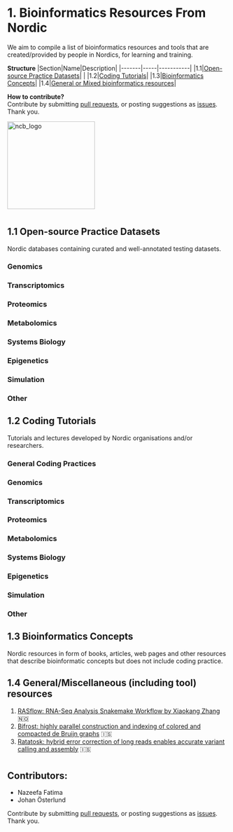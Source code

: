 # 1. Bioinformatics Resources From Nordic

We aim to compile a list of bioinformatics resources and tools that are created/provided by people in Nordics, for learning and training.

**Structure**
|Section|Name|Description|
|-------|-----|-----------|
|1.1|[Open-source Practice Datasets](https://github.com/NordicCompBio/Bioinformatics-Resources/blob/main/README.md#11-open-source-practice-datasets)|   |
|1.2|[Coding Tutorials](https://github.com/NordicCompBio/Bioinformatics-Resources/blob/main/README.md#12-coding-tutorials)|
|1.3|[Bioinformatics Concepts](https://github.com/NordicCompBio/Bioinformatics-Resources/blob/main/README.md#13-bioinformatics-concepts)|
|1.4|[General or Mixed bioinformatics resources](https://github.com/NordicCompBio/Bioinformatics-Resources/blob/main/README.md#14)|

**How to contribute?** <br>
Contribute by submitting [pull requests](https://github.com/NordicCompBio/Bioinformatics-Resources/pulls), or posting suggestions as [issues](https://github.com/NordicCompBio/Bioinformatics-Resources/issues). Thank you.

<img width="200" alt="ncb_logo" src="https://user-images.githubusercontent.com/6730853/139441283-ae67512d-d219-4f4f-ba12-8b0c408c71e5.png">

#

## 1.1 Open-source Practice Datasets
Nordic databases containing curated and well-annotated testing datasets.

### Genomics

### Transcriptomics

### Proteomics

### Metabolomics

### Systems Biology

### Epigenetics

### Simulation

### Other

## 1.2 Coding Tutorials
Tutorials and lectures developed by Nordic organisations and/or researchers. 

### General Coding Practices

### Genomics

### Transcriptomics

### Proteomics

### Metabolomics

### Systems Biology

### Epigenetics

### Simulation

### Other

## 1.3 Bioinformatics Concepts
Nordic resources in form of books, articles, web pages and other resources that describe bioinformatic concepts but does not include coding practice.

<!-- Add here -->

## 1.4 General/Miscellaneous (including tool) resources
1. [RASflow: RNA-Seq Analysis Snakemake Workflow by Xiaokang Zhang](https://github.com/zhxiaokang/RASflow) :norway:
2. [Bifrost: highly parallel construction and indexing of colored and compacted de Bruijn graphs](https://github.com/pmelsted/bifrost) :iceland:
3. [Ratatosk: hybrid error correction of long reads enables accurate variant calling and assembly](https://github.com/DecodeGenetics/Ratatosk) :iceland:

#

## Contributors:
- Nazeefa Fatima
- Johan Österlund

Contribute by submitting [pull requests](https://github.com/NordicCompBio/Bioinformatics-Resources/pulls), or posting suggestions as [issues](https://github.com/NordicCompBio/Bioinformatics-Resources/issues). Thank you.
